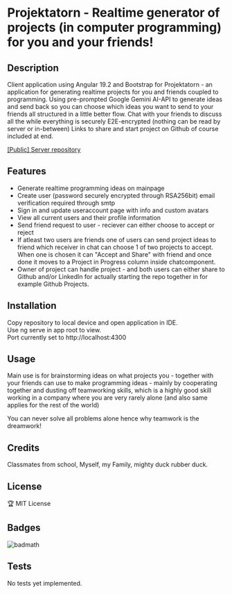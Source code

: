 # Projektatorn - Realtime generator of projects (in computer programming) for you and your friends!

## Description
Client application using Angular 19.2 and Bootstrap for Projektatorn - an application for generating realtime projects for you and friends  coupled to programming. Using pre-prompted Google Gemini AI-API to generate ideas and send back so you can choose which ideas you want to send to your friends all structured in a little better flow. Chat with your friends to discuss all the while everything is securely E2E-encrypted (nothing can be read by server or in-between) Links to share and start project on Github of course included at end.   

[[Public] Server repository](https://github.com/Cristoffer85/Projektatorn-server)

## Features
- Generate realtime programming ideas on mainpage
- Create user (password securely encrypted through RSA256bit) email verification required through smtp
- Sign in and update useraccount page with info and custom avatars
- View all current users and their profile information
- Send friend request to user - reciever can either choose to accept or reject
- If atleast two users are friends one of users can send project ideas to friend which receiver in chat can choose 1 of two projects to accept. When one is chosen it can "Accept and Share" with friend and once done it moves to a Project in Progress column inside chatcomponent.
- Owner of project can handle project - and both users can either share to Github and/or LinkedIn for actually starting the repo together in for example Github Projects.

## Installation
Copy repository to local device and open application in IDE.  
Use ng serve in app root to view.  
Port currently set to http://localhost:4300

## Usage
Main use is for brainstorming ideas on what projects you - together with your friends can use to make programming ideas - mainly by cooperating together and dusting off teamworking skills, which is a highly good skill working in a company where you are very rarely alone (and also same applies for the rest of the world)   

You can never solve all problems alone hence why teamwork is the dreamwork!

## Credits
Classmates from school, Myself, my Family, mighty duck rubber duck.

## License
🏆 MIT License

## Badges
![badmath](https://img.shields.io/badge/Angular-100%25-blue)

## Tests
No tests yet implemented.
